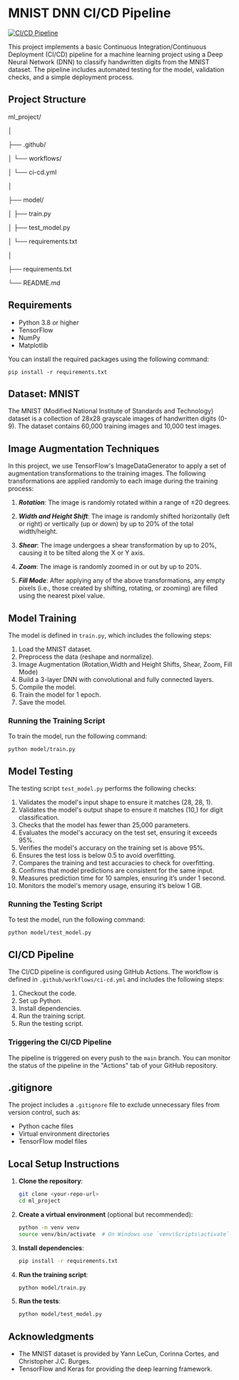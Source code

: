 # MNIST DNN CI/CD Pipeline
[![CI/CD Pipeline](https://github.com/Anusha-raju/MNIST/actions/workflows/ci-cd.yml/badge.svg)](https://github.com/Anusha-raju/MNIST/actions/workflows/ci-cd.yml)

This project implements a basic Continuous Integration/Continuous Deployment (CI/CD) pipeline for a machine learning project using a Deep Neural Network (DNN) to classify handwritten digits from the MNIST dataset. The pipeline includes automated testing for the model, validation checks, and a simple deployment process.

## Project Structure


ml_project/

│

├── .github/

│ └── workflows/

│ └── ci-cd.yml

│

├── model/

│ ├── train.py

│ ├── test_model.py

│ └── requirements.txt

│

├── requirements.txt

└── README.md



## Requirements

- Python 3.8 or higher
- TensorFlow
- NumPy
- Matplotlib

You can install the required packages using the following command:
```
pip install -r requirements.txt
```

## Dataset: MNIST
The MNIST (Modified National Institute of Standards and Technology) dataset is a collection of 28x28 grayscale images of handwritten digits (0-9). The dataset contains 60,000 training images and 10,000 test images.

## Image Augmentation Techniques
In this project, we use TensorFlow's ImageDataGenerator to apply a set of augmentation transformations to the training images. The following transformations are applied randomly to each image during the training process:

1. ***Rotation***: The image is randomly rotated within a range of ±20 degrees.

2. ***Width and Height Shift***: The image is randomly shifted horizontally (left or right) or vertically (up or down) by up to 20% of the total width/height.

3. ***Shear***: The image undergoes a shear transformation by up to 20%, causing it to be tilted along the X or Y axis.

4. ***Zoom***: The image is randomly zoomed in or out by up to 20%.

5. ***Fill Mode***: After applying any of the above transformations, any empty pixels (i.e., those created by shifting, rotating, or zooming) are filled using the nearest pixel value.


## Model Training

The model is defined in `train.py`, which includes the following steps:

1. Load the MNIST dataset.
2. Preprocess the data (reshape and normalize).
3. Image Augmentation (Rotation,Width and Height Shifts, Shear, Zoom, Fill Mode)
3. Build a 3-layer DNN with convolutional and fully connected layers.
4. Compile the model.
5. Train the model for 1 epoch.
6. Save the model.

### Running the Training Script

To train the model, run the following command:

```
python model/train.py
```


## Model Testing

The testing script `test_model.py` performs the following checks:

1. Validates the model's input shape to ensure it matches (28, 28, 1).
2. Validates the model's output shape to ensure it matches (10,) for digit classification.
3. Checks that the model has fewer than 25,000 parameters.
4. Evaluates the model's accuracy on the test set, ensuring it exceeds 95%.
5. Verifies the model's accuracy on the training set is above 95%.
6. Ensures the test loss is below 0.5 to avoid overfitting.
7. Compares the training and test accuracies to check for overfitting.
8. Confirms that model predictions are consistent for the same input.
9. Measures prediction time for 10 samples, ensuring it’s under 1 second.
10. Monitors the model's memory usage, ensuring it’s below 1 GB.

### Running the Testing Script

To test the model, run the following command:
```
python model/test_model.py
```


## CI/CD Pipeline

The CI/CD pipeline is configured using GitHub Actions. The workflow is defined in `.github/workflows/ci-cd.yml` and includes the following steps:

1. Checkout the code.
2. Set up Python.
3. Install dependencies.
4. Run the training script.
5. Run the testing script.

### Triggering the CI/CD Pipeline

The pipeline is triggered on every push to the `main` branch. You can monitor the status of the pipeline in the "Actions" tab of your GitHub repository.

## .gitignore

The project includes a `.gitignore` file to exclude unnecessary files from version control, such as:

- Python cache files
- Virtual environment directories
- TensorFlow model files

## Local Setup Instructions

1. **Clone the repository**:
   ```bash
   git clone <your-repo-url>
   cd ml_project
   ```

2. **Create a virtual environment** (optional but recommended):
   ```bash
   python -m venv venv
   source venv/bin/activate  # On Windows use `venv\Scripts\activate`
   ```

3. **Install dependencies**:
   ```bash
   pip install -r requirements.txt
   ```

4. **Run the training script**:
   ```bash
   python model/train.py
   ```

5. **Run the tests**:
   ```bash
   python model/test_model.py
   ```

## Acknowledgments

- The MNIST dataset is provided by Yann LeCun, Corinna Cortes, and Christopher J.C. Burges.
- TensorFlow and Keras for providing the deep learning framework.
